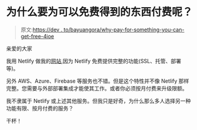 # 为什么要为可以免费得到的东西付费呢？

> 原文:[https://dev . to/bayuangora/why-pay-for-something-you-can-get-free-4ioe](https://dev.to/bayuangora/why-paying-for-something-you-can-get-for-free-4ioe)

亲爱的大家

我用 Netlify 做我的[网站](https://angora.me),因为 Netlify 免费提供完整的功能(SSL、托管、部署等)。

另外 AWS、Azure、Firebase 等服务也不错。但是这个特性并不像 Netlify 那样完整。您需要与外部部署集成才能使其工作。或者你必须按月付费来升级限额。

我不隶属于 Netlify 或上述其他服务。但我只是好奇，为什么那么多人选择另一种功能有限、按月付费的服务？

干杯！